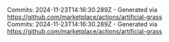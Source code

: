 Commits: 2024-11-23T14:16:30.289Z - Generated via https://github.com/marketplace/actions/artificial-grass
<br>
Commits: 2024-11-23T14:16:30.289Z - Generated via https://github.com/marketplace/actions/artificial-grass
<br>
